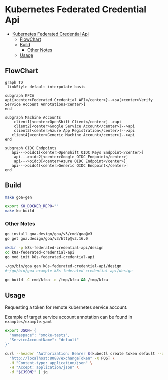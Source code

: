 # Kubernetes Federated Credential Api

- [Kubernetes Federated Credential Api](#kubernetes-federated-credential-api)
  - [FlowChart](#flowchart)
  - [Build](#build)
    - [Other Notes](#other-notes)
  - [Usage](#usage)

## FlowChart

```mermaid
graph TD
 linkStyle default interpolate basis

subgraph KFCA
api{<center>Federated Credential API</center>}-->sa[<center>Verify Service Account Annotations<center>]
end

subgraph Machine Accounts
    client1[<center>OpenShift Client</center>]-->api
    client2[<center>Google Service Account</center>]-->api
    client3[<center>Azure App Registration</center>]-->api
   client4[<center>Generic Machine Account</center>]-->api
end

subgraph OIDC Endpoints
   api--->oidc1[<center>OpenShift OIDC Keys Endpoint</center>]
    api--->oidc2[<center>Google OIDC Endpoint</center>]
    api--->oidc3[<center>Azure OIDC Endpoint</center>]
   api--->oidc4[<center>Generic OIDC Endpoint</center>]
end
```

## Build

```bash
make goa-gen

export KO_DOCKER_REPO=""
make ko-build
```

### Other Notes

```bash
go install goa.design/goa/v3/cmd/goa@v3
go get goa.design/goa/v3/http@v3.16.0

mkdir -p k8s-federated-credential-api/design
cd k8s-federated-credential-api
go mod init k8s-federated-credential-api

~/go/bin/goa gen k8s-federated-credential-api/design
#~/go/bin/goa example k8s-federated-credential-api/design

go build -C cmd/kfca -o /tmp/kfca && /tmp/kfca
```

## Usage

Requesting a token for remote kubernetes service account.

Example of target service account annotation can be found in `examples/example.yaml`

```bash
export JSON='{
  "namespace": "smoke-tests",
  "ServiceAccountName": "default"
}'

curl --header "Authorization: Bearer $(kubectl create token default --duration=1h -n default)"\
  "http://localhost:8088/exchangeToken" -X POST \
  -H "Content-type: application/json" \
  -H "Accept: application/json" \
  -d "${JSON}" | jq
```
